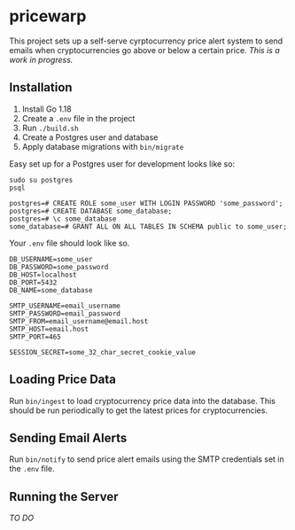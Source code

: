 # pricewarp

This project sets up a self-serve cyrptocurrency price alert system to send
emails when cryptocurrencies go above or below a certain price. _This is a work
in progress._

## Installation

1. Install Go 1.18
2. Create a `.env` file in the project
3. Run `./build.sh`
4. Create a Postgres user and database
5. Apply database migrations with `bin/migrate`

Easy set up for a Postgres user for development looks like so:

```
sudo su postgres
psql

postgres=# CREATE ROLE some_user WITH LOGIN PASSWORD 'some_password';
postgres=# CREATE DATABASE some_database;
postgres=# \c some_database
some_database=# GRANT ALL ON ALL TABLES IN SCHEMA public to some_user;
```

Your `.env` file should look like so.

```
DB_USERNAME=some_user
DB_PASSWORD=some_password
DB_HOST=localhost
DB_PORT=5432
DB_NAME=some_database

SMTP_USERNAME=email_username
SMTP_PASSWORD=email_password
SMTP_FROM=email_username@email.host
SMTP_HOST=email.host
SMTP_PORT=465

SESSION_SECRET=some_32_char_secret_cookie_value
```

## Loading Price Data

Run `bin/ingest` to load cryptocurrency price data into the database. This
should be run periodically to get the latest prices for cryptocurrencies.

## Sending Email Alerts

Run `bin/notify` to send price alert emails using the SMTP credentials set in
the `.env` file.

## Running the Server

_TO DO_
